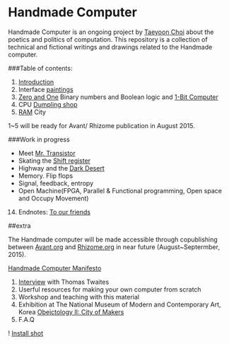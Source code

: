 # Handmade Computer
Handmade Computer is an ongoing project by [Taeyoon Choi](http://taeyoonchoi.com) about the poetics and politics of computation. This repository is a collection of technical and fictional writings and drawings related to the Handmade computer.  

###Table of contents: 

1. [Introduction](https://github.com/tchoi8/handmadecomputer/tree/master/Entry)
2. Interface [paintings](https://github.com/tchoi8/handmadecomputer/tree/master/Interface)  
3. [Zero and One](https://github.com/tchoi8/handmadecomputer/tree/master/Binary) Binary numbers and Boolean logic and [1-Bit Computer](https://github.com/tchoi8/handmadecomputer/tree/master/Binary/NAND)
4.  CPU [Dumpling shop](https://github.com/tchoi8/handmadecomputer/tree/master/Dumpling) 
5. [RAM](https://github.com/tchoi8/handmadecomputer/tree/master/RAMcity) City 

1~5 will be ready for Avant/ Rhizome publication in August 2015.  

###Work in progress 

-  Meet [Mr. Transistor](https://github.com/tchoi8/handmadecomputer/tree/master/TTL) 
-  Skating the [Shift register](https://github.com/tchoi8/handmadecomputer/tree/master/ShiftRegister) 
-  Highway and the [Dark Desert](https://github.com/tchoi8/handmadecomputer/tree/master/DarkDesert)   
-  Memory. Flip flops 
-   Signal, feedback, entropy 
-   Open Machine(FPGA, Parallel & Functional programming, Open space and Occupy Movement)
14. Endnotes: [To our friends](https://github.com/tchoi8/handmadecomputer/tree/master/Exit)

##extra

The Handmade computer will be made accessible through copublishing between [Avant.org](http://avant.org/) and [Rhizome.org](http://Rhizome.org) in near future (August~Septermber, 2015). 

[Handmade Computer Manifesto](https://github.com/tchoi8/handmadecomputer/blob/master/Manifesto.md)  

1. [Interview](https://github.com/tchoi8/handmadecomputer/tree/master/Interview_Thomas) with Thomas Twaites
2. Userful resources for making your own computer from scratch 
3. Workshop and teaching with this material 
4. Exhibition at The National Museum of Modern and Contemporary Art, Korea [Obejctology II: City of Makers](https://www.flickr.com/photos/80913365@N04/sets/72157654066625211)
5. F.A.Q 


!
[Install shot](https://farm1.staticflickr.com/344/18308862959_f0d2f5c598_z.jpg)
